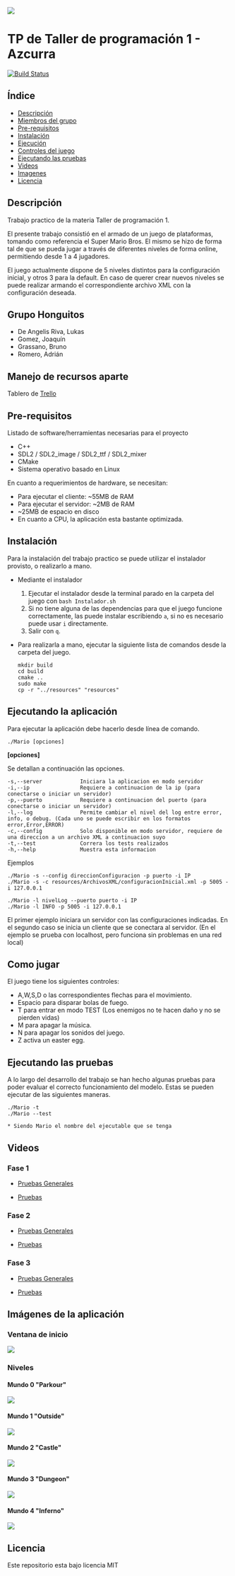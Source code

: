 
![](resources/Imagenes/Readme/Banner.png)

# TP de Taller de programación 1 - Azcurra

[![Build Status](https://travis-ci.com/brunograssano/TP-taller-de-programacion-fiuba.svg?token=kxawFvHvMKcCczSHri2q&branch=master)](https://travis-ci.com/brunograssano/TP-taller-de-programacion-fiuba)

## Índice
- [Descripción](#descripción)
- [Miembros del grupo](#grupo-honguitos)
- [Pre-requisitos](#pre-requisitos)
- [Instalación](#instalación)
- [Ejecución](#ejecutando-la-aplicación)
- [Controles del juego](#como-jugar)
- [Ejecutando las pruebas](#ejecutando-las-pruebas)
- [Videos](#videos)
- [Imagenes](#imágenes-de-la-aplicación)
- [Licencia](#licencia)

## Descripción

Trabajo practico de la materia Taller de programación 1.

El presente trabajo consistió en el armado de un juego de plataformas, tomando como referencia el Super Mario Bros.
El mismo se hizo de forma tal de que se pueda jugar a través de diferentes niveles de forma online, permitiendo desde 1 a 4 jugadores.

El juego actualmente dispone de 5 niveles distintos para la configuración inicial, y otros 3 para la default. 
En caso de querer crear nuevos niveles se puede realizar armando el correspondiente archivo XML con la configuración deseada.


    
## Grupo Honguitos
* De Angelis Riva, Lukas
* Gomez, Joaquín
* Grassano, Bruno
* Romero, Adrián

## Manejo de recursos aparte

Tablero de [Trello](https://trello.com/b/sdukQHiL/tp-taller)

## Pre-requisitos

Listado de software/herramientas necesarias para el proyecto

* C++
* SDL2 / SDL2_image / SDL2_ttf / SDL2_mixer
* CMake
* Sistema operativo basado en Linux

En cuanto a requerimientos de hardware, se necesitan:

* Para ejecutar el cliente: ~55MB de RAM
* Para ejecutar el servidor: ~2MB de RAM
* ~25MB de espacio en disco
* En cuanto a CPU, la aplicación esta bastante optimizada.

## Instalación

Para la instalación del trabajo practico se puede utilizar el instalador provisto, o realizarlo a mano.

* Mediante el instalador
    1. Ejecutar el instalador desde la terminal parado en la carpeta del juego con ```bash Instalador.sh```
    2. Si no tiene alguna de las dependencias para que el juego funcione correctamente, las puede instalar escribiendo ```a```, si no es necesario puede usar ```i``` directamente.
    3. Salir con ```q```.

* Para realizarla a mano, ejecutar la siguiente lista de comandos desde la carpeta del juego.
    ```
    mkdir build
    cd build
    cmake ..
    sudo make
    cp -r "../resources" "resources"
    ```

## Ejecutando la aplicación

Para ejecutar la aplicación debe hacerlo desde línea de comando. 
```
./Mario [opciones]
```
**[opciones]**

Se detallan a continuación las opciones.
```
-s,--server            Iniciara la aplicacion en modo servidor
-i,--ip                Requiere a continuacion de la ip (para conectarse o iniciar un servidor)
-p,--puerto            Requiere a continuacion del puerto (para conectarse o iniciar un servidor)
-l,--log               Permite cambiar el nivel del log entre error, info, o debug. (Cada uno se puede escribir en los formatos error,Error,ERROR)
-c,--config            Solo disponible en modo servidor, requiere de una direccion a un archivo XML a continuacion suyo
-t,--test              Correra los tests realizados
-h,--help              Muestra esta informacion
```

Ejemplos

```
./Mario -s --config direccionConfiguracion -p puerto -i IP 
./Mario -s -c resources/ArchivosXML/configuracionInicial.xml -p 5005 -i 127.0.0.1

./Mario -l nivelLog --puerto puerto -i IP
./Mario -l INFO -p 5005 -i 127.0.0.1
```
El primer ejemplo iniciara un servidor con las configuraciones indicadas. En el segundo caso se inicia un cliente que se conectara al servidor. (En el ejemplo se prueba con localhost, pero funciona sin problemas en una red local)

## Como jugar

El juego tiene los siguientes controles:
* A,W,S,D o las correspondientes flechas para el movimiento.
* Espacio para disparar bolas de fuego.
* T para entrar en modo TEST (Los enemigos no te hacen daño y no se pierden vidas)
* M para apagar la música.
* N para apagar los sonidos del juego.
* Z activa un easter egg.

## Ejecutando las pruebas

A lo largo del desarrollo del trabajo se han hecho algunas
pruebas para poder evaluar el correcto funcionamiento del modelo.
 Estas se pueden ejecutar de las siguientes maneras.
```
./Mario -t
./Mario --test

* Siendo Mario el nombre del ejecutable que se tenga
```

## Videos

### Fase 1

* [Pruebas Generales](https://youtu.be/2WTP9P2Rlxk)

* [Pruebas](https://youtu.be/LNObWOaGVbM)

### Fase 2

* [Pruebas Generales](https://youtu.be/xjKjGTvPpN8)

* [Pruebas](https://youtu.be/ek3vNrkeR5E)

### Fase 3

* [Pruebas Generales](https://youtu.be/2_D5a1RFYDs)

* [Pruebas](https://youtu.be/lr8mGXFn7Go)

## Imágenes de la aplicación

### Ventana de inicio
![](resources/Imagenes/Readme/ventanaInicio.png)

### Niveles
#### Mundo 0 "Parkour"
![](resources/Imagenes/Readme/nivel0.png)

#### Mundo 1 "Outside"
![](resources/Imagenes/Readme/nivel1.png)

#### Mundo 2 "Castle"
![](resources/Imagenes/Readme/nivel2.png)

#### Mundo 3 "Dungeon"
![](resources/Imagenes/Readme/nivel3.png)

#### Mundo 4 "Inferno"
![](resources/Imagenes/Readme/nivel4.png)

## Licencia
Este repositorio esta bajo licencia MIT
